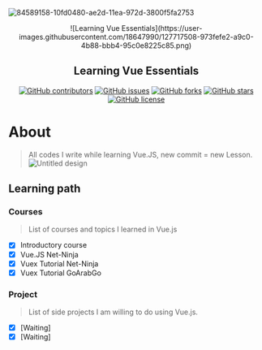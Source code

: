 ![84589158-10fd0480-ae2d-11ea-972d-3800f5fa2753](https://user-images.githubusercontent.com/18647990/127717724-97660f60-ef09-4c43-bf94-6dabdba1d8a7.png)
<div align="center">
![Learning Vue Essentials](https://user-images.githubusercontent.com/18647990/127717508-973fefe2-a9c0-4b88-bbb4-95c0e8225c85.png)
</div>


<h2 align="center">Learning Vue Essentials</h2>

<div align="center">

[![GitHub contributors](https://img.shields.io/github/contributors/AbdallahHemdan/learningVue)](https://github.com/AbdallahHemdan/learningVue/contributors)
[![GitHub issues](https://img.shields.io/github/issues/AbdallahHemdan/learningVue)](https://github.com/AbdallahHemdan/learningVue/issues)
[![GitHub forks](https://img.shields.io/github/forks/AbdallahHemdan/learningVue)](https://github.com/AbdallahHemdan/learningVue/network)
[![GitHub stars](https://img.shields.io/github/stars/AbdallahHemdan/learningVue)](https://github.com/AbdallahHemdan/learningVue/stargazers)
[![GitHub license](https://img.shields.io/github/license/AbdallahHemdan/learningVue)](https://github.com/AbdallahHemdan/learningVue/blob/master/LICENSE)

</div>

# About 
> All codes I write while learning Vue.JS, new commit = new Lesson.
![Untitled design](https://user-images.githubusercontent.com/18647990/127717651-5900ffae-656a-40de-b1d6-42612d0af1cd.png)

## Learning path

### Courses
> List of courses and topics I learned in Vue.js

- [x] Introductory course
- [x] Vue.JS Net-Ninja
- [x] Vuex Tutorial Net-Ninja
- [x] Vuex Tutorial GoArabGo

### Project
> List of side projects I am willing to do using Vue.js.

- [x] [Waiting]
- [x] [Waiting]
